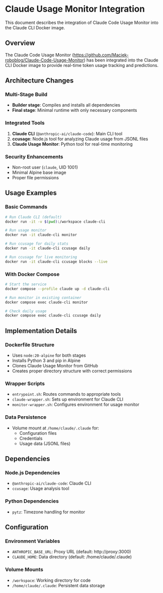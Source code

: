 # Claude Usage Monitor Integration

This document describes the integration of Claude Code Usage Monitor into the Claude CLI Docker image.

## Overview

The Claude Code Usage Monitor (https://github.com/Maciek-roboblog/Claude-Code-Usage-Monitor) has been integrated into the Claude CLI Docker image to provide real-time token usage tracking and predictions.

## Architecture Changes

### Multi-Stage Build
- **Builder stage**: Compiles and installs all dependencies
- **Final stage**: Minimal runtime with only necessary components

### Integrated Tools
1. **Claude CLI** (`@anthropic-ai/claude-code`): Main CLI tool
2. **ccusage**: Node.js tool for analyzing Claude usage from JSONL files
3. **Claude Usage Monitor**: Python tool for real-time monitoring

### Security Enhancements
- Non-root user (`claude`, UID 1001)
- Minimal Alpine base image
- Proper file permissions

## Usage Examples

### Basic Commands

```bash
# Run Claude CLI (default)
docker run -it -v $(pwd):/workspace claude-cli

# Run usage monitor
docker run -it claude-cli monitor

# Run ccusage for daily stats
docker run -it claude-cli ccusage daily

# Run ccusage for live monitoring
docker run -it claude-cli ccusage blocks --live
```

### With Docker Compose

```bash
# Start the service
docker compose --profile claude up -d claude-cli

# Run monitor in existing container
docker compose exec claude-cli monitor

# Check daily usage
docker compose exec claude-cli ccusage daily
```

## Implementation Details

### Dockerfile Structure
- Uses `node:20-alpine` for both stages
- Installs Python 3 and pip in Alpine
- Clones Claude Usage Monitor from GitHub
- Creates proper directory structure with correct permissions

### Wrapper Scripts
- `entrypoint.sh`: Routes commands to appropriate tools
- `claude-wrapper.sh`: Sets up environment for Claude CLI
- `monitor-wrapper.sh`: Configures environment for usage monitor

### Data Persistence
- Volume mount at `/home/claude/.claude` for:
  - Configuration files
  - Credentials
  - Usage data (JSONL files)

## Dependencies

### Node.js Dependencies
- `@anthropic-ai/claude-code`: Claude CLI
- `ccusage`: Usage analysis tool

### Python Dependencies
- `pytz`: Timezone handling for monitor

## Configuration

### Environment Variables
- `ANTHROPIC_BASE_URL`: Proxy URL (default: http://proxy:3000)
- `CLAUDE_HOME`: Data directory (default: /home/claude/.claude)

### Volume Mounts
- `/workspace`: Working directory for code
- `/home/claude/.claude`: Persistent data storage